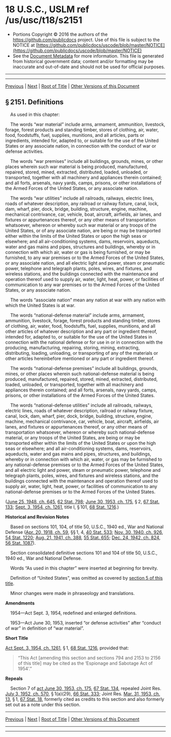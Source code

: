 ---
---

# 18 U.S.C., USLM ref /us/usc/t18/s2151

* Portions Copyright © 2016 the authors of the https://github.com/publicdocs project.
  Use of this file is subject to the NOTICE at [https://github.com/publicdocs/uscode/blob/master/NOTICE](https://github.com/publicdocs/uscode/blob/master/NOTICE)
* See the [Document Metadata](././../../../../..//README.md) for more information.
  This file is generated from historical government data; content and/or formatting may be inaccurate and out-of-date and should not be used for official purposes.

----------
----------

[Previous](./../../../../..//us/usc/t18/ptI/ch105/m__us_usc_t18_ptI_ch105.md) | [Next](./../../../../..//us/usc/t18/ptI/ch105/m__us_usc_t18_s2152.md) | [Root of Title](./../../../../../) | [Other Versions of this Document](https://publicdocs.github.io/go/links?ns=uslm&ref=%2Fus%2Fusc%2Ft18%2Fs2151)

## § 2151. Definitions

    As used in this chapter:

    The words “war material” include arms, armament, ammunition, livestock, forage, forest products and standing timber, stores of clothing, air, water, food, foodstuffs, fuel, supplies, munitions, and all articles, parts or ingredients, intended for, adapted to, or suitable for the use of the United States or any associate nation, in connection with the conduct of war or defense activities.

    The words “war premises” include all buildings, grounds, mines, or other places wherein such war material is being produced, manufactured, repaired, stored, mined, extracted, distributed, loaded, unloaded, or transported, together with all machinery and appliances therein contained; and all forts, arsenals, navy yards, camps, prisons, or other installations of the Armed Forces of the United States, or any associate nation.

    The words “war utilities” include all railroads, railways, electric lines, roads of whatever description, any railroad or railway fixture, canal, lock, dam, wharf, pier, dock, bridge, building, structure, engine, machine, mechanical contrivance, car, vehicle, boat, aircraft, airfields, air lanes, and fixtures or appurtenances thereof, or any other means of transportation whatsoever, whereon or whereby such war material or any troops of the United States, or of any associate nation, are being or may be transported either within the limits of the United States or upon the high seas or elsewhere; and all air-conditioning systems, dams, reservoirs, aqueducts, water and gas mains and pipes, structures and buildings, whereby or in connection with which air, water or gas is being furnished, or may be furnished, to any war premises or to the Armed Forces of the United States, or any associate nation, and all electric light and power, steam or pneumatic power, telephone and telegraph plants, poles, wires, and fixtures, and wireless stations, and the buildings connected with the maintenance and operation thereof used to supply air, water, light, heat, power, or facilities of communication to any war premises or to the Armed Forces of the United States, or any associate nation.

    The words “associate nation” mean any nation at war with any nation with which the United States is at war.

    The words “national-defense material” include arms, armament, ammunition, livestock, forage, forest products and standing timber, stores of clothing, air, water, food, foodstuffs, fuel, supplies, munitions, and all other articles of whatever description and any part or ingredient thereof, intended for, adapted to, or suitable for the use of the United States in connection with the national defense or for use in or in connection with the producing, manufacturing, repairing, storing, mining, extracting, distributing, loading, unloading, or transporting of any of the materials or other articles hereinbefore mentioned or any part or ingredient thereof.

    The words “national-defense premises” include all buildings, grounds, mines, or other places wherein such national-defense material is being produced, manufactured, repaired, stored, mined, extracted, distributed, loaded, unloaded, or transported, together with all machinery and appliances therein contained; and all forts, arsenals, navy yards, camps, prisons, or other installations of the Armed Forces of the United States.

    The words “national-defense utilities” include all railroads, railways, electric lines, roads of whatever description, railroad or railway fixture, canal, lock, dam, wharf, pier, dock, bridge, building, structure, engine, machine, mechanical contrivance, car, vehicle, boat, aircraft, airfields, air lanes, and fixtures or appurtenances thereof, or any other means of transportation whatsoever, whereon or whereby such national-defense material, or any troops of the United States, are being or may be transported either within the limits of the United States or upon the high seas or elsewhere; and all air-conditioning systems, dams, reservoirs, aqueducts, water and gas mains and pipes, structures, and buildings, whereby or in connection with which air, water, or gas may be furnished to any national-defense premises or to the Armed Forces of the United States, and all electric light and power, steam or pneumatic power, telephone and telegraph plants, poles, wires, and fixtures and wireless stations, and the buildings connected with the maintenance and operation thereof used to supply air, water, light, heat, power, or facilities of communication to any national-defense premises or to the Armed Forces of the United States.

([June 25, 1948, ch. 645][/us/act/1948-06-25/ch645], [62 Stat. 798][/us/stat/62/798]; [June 30, 1953, ch. 175][/us/act/1953-06-30/ch175], § 2, [67 Stat. 133][/us/stat/67/133]; [Sept. 3, 1954, ch. 1261][/us/act/1954-09-03/ch1261], title I, § 101, [68 Stat. 1216][/us/stat/68/1216].)

 __Historical and Revision Notes__ 

    Based on sections 101, 104, of title 50, U.S.C., 1940 ed., War and National Defense ([Apr. 20, 1918, ch. 59][/us/act/1918-04-20/ch59], §§ 1, 4, [40 Stat. 533][/us/stat/40/533]; [Nov. 30, 1940, ch. 926][/us/act/1940-11-30/ch926], [54 Stat. 1220][/us/stat/54/1220]; [Aug. 21, 1941, ch. 388][/us/act/1941-08-21/ch388], [55 Stat. 655][/us/stat/55/655]; [Dec. 24, 1942, ch. 824][/us/act/1942-12-24/ch824], [56 Stat. 1087][/us/stat/56/1087]).

    Section consolidated definitive sections 101 and 104 of title 50, U.S.C., 1940 ed., War and National Defense.

    Words “As used in this chapter” were inserted at beginning for brevity.

    Definition of “United States”, was omitted as covered by [section 5 of this title][/us/usc/t18/s5].

    Minor changes were made in phraseology and translations.

 __Amendments__ 

    1954—Act Sept. 3, 1954, redefined and enlarged definitions.

    1953—Act June 30, 1953, inserted “or defense activities” after “conduct of war” in definition of “war material”.

 __Short Title__ 

[Act Sept. 3, 1954, ch. 1261][/us/act/1954-09-03/ch1261], § 1, [68 Stat. 1216][/us/stat/68/1216], provided that: 

> “This Act \[amending this section and sections 794 and 2153 to 2156 of this title\] may be cited as the ‘Espionage and Sabotage Act of 1954’.”

 __Repeals__ 

    Section 7 of [act June 30, 1953, ch. 175][/us/act/1953-06-30/ch175], [67 Stat. 134][/us/stat/67/134], repealed Joint Res. [July 3, 1952, ch. 570][/us/act/1952-07-03/ch570], § 1(a)(29), [66 Stat. 333][/us/stat/66/333]; Joint Res. [Mar. 31, 1953, ch. 13][/us/act/1953-03-31/ch13], § 1, [67 Stat. 18][/us/stat/67/18], formerly cited as credits to this section and also formerly set out as a note under this section.

----------

[Previous](./../../../../..//us/usc/t18/ptI/ch105/m__us_usc_t18_ptI_ch105.md) | [Next](./../../../../..//us/usc/t18/ptI/ch105/m__us_usc_t18_s2152.md) | [Root of Title](./../../../../../) | [Other Versions of this Document](https://publicdocs.github.io/go/links?ns=uslm&ref=%2Fus%2Fusc%2Ft18%2Fs2151)

----------
----------

[/us/act/1948-06-25/ch645]: https://publicdocs.github.io/go/links?ns=uslm&ref=%2Fus%2Fact%2F1948-06-25%2Fch645
[/us/stat/62/798]: https://publicdocs.github.io/go/links?ns=uslm&ref=%2Fus%2Fstat%2F62%2F798
[/us/act/1953-06-30/ch175]: https://publicdocs.github.io/go/links?ns=uslm&ref=%2Fus%2Fact%2F1953-06-30%2Fch175
[/us/stat/67/133]: https://publicdocs.github.io/go/links?ns=uslm&ref=%2Fus%2Fstat%2F67%2F133
[/us/act/1954-09-03/ch1261]: https://publicdocs.github.io/go/links?ns=uslm&ref=%2Fus%2Fact%2F1954-09-03%2Fch1261
[/us/stat/68/1216]: https://publicdocs.github.io/go/links?ns=uslm&ref=%2Fus%2Fstat%2F68%2F1216
[/us/act/1918-04-20/ch59]: https://publicdocs.github.io/go/links?ns=uslm&ref=%2Fus%2Fact%2F1918-04-20%2Fch59
[/us/stat/40/533]: https://publicdocs.github.io/go/links?ns=uslm&ref=%2Fus%2Fstat%2F40%2F533
[/us/act/1940-11-30/ch926]: https://publicdocs.github.io/go/links?ns=uslm&ref=%2Fus%2Fact%2F1940-11-30%2Fch926
[/us/stat/54/1220]: https://publicdocs.github.io/go/links?ns=uslm&ref=%2Fus%2Fstat%2F54%2F1220
[/us/act/1941-08-21/ch388]: https://publicdocs.github.io/go/links?ns=uslm&ref=%2Fus%2Fact%2F1941-08-21%2Fch388
[/us/stat/55/655]: https://publicdocs.github.io/go/links?ns=uslm&ref=%2Fus%2Fstat%2F55%2F655
[/us/act/1942-12-24/ch824]: https://publicdocs.github.io/go/links?ns=uslm&ref=%2Fus%2Fact%2F1942-12-24%2Fch824
[/us/stat/56/1087]: https://publicdocs.github.io/go/links?ns=uslm&ref=%2Fus%2Fstat%2F56%2F1087
[/us/usc/t18/s5]: https://publicdocs.github.io/go/links?ns=uslm&ref=%2Fus%2Fusc%2Ft18%2Fs5
[/us/act/1954-09-03/ch1261]: https://publicdocs.github.io/go/links?ns=uslm&ref=%2Fus%2Fact%2F1954-09-03%2Fch1261
[/us/stat/68/1216]: https://publicdocs.github.io/go/links?ns=uslm&ref=%2Fus%2Fstat%2F68%2F1216
[/us/act/1953-06-30/ch175]: https://publicdocs.github.io/go/links?ns=uslm&ref=%2Fus%2Fact%2F1953-06-30%2Fch175
[/us/stat/67/134]: https://publicdocs.github.io/go/links?ns=uslm&ref=%2Fus%2Fstat%2F67%2F134
[/us/act/1952-07-03/ch570]: https://publicdocs.github.io/go/links?ns=uslm&ref=%2Fus%2Fact%2F1952-07-03%2Fch570
[/us/stat/66/333]: https://publicdocs.github.io/go/links?ns=uslm&ref=%2Fus%2Fstat%2F66%2F333
[/us/act/1953-03-31/ch13]: https://publicdocs.github.io/go/links?ns=uslm&ref=%2Fus%2Fact%2F1953-03-31%2Fch13
[/us/stat/67/18]: https://publicdocs.github.io/go/links?ns=uslm&ref=%2Fus%2Fstat%2F67%2F18


